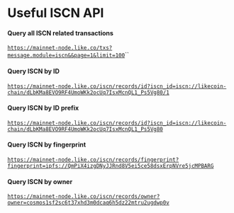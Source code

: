# Useful ISCN API

#### Query all ISCN related transactions 

 [`https://mainnet-node.like.co/txs?message.module=iscn&&page=1&limit=100`](https://mainnet-node.like.co/txs?message.module=iscn&&page=1&limit=100)\`\`

#### Query ISCN by ID

[`https://mainnet-node.like.co/iscn/records/id?iscn_id=iscn://likecoin-chain/dLbKMa8EVO9RF4UmoWKk2ocUq7IsxMcnQL1_Ps5Vg80/1`](https://mainnet-node.like.co/iscn/records/id?iscn_id=iscn://likecoin-chain/dLbKMa8EVO9RF4UmoWKk2ocUq7IsxMcnQL1_Ps5Vg80/1)

#### Query ISCN by ID prefix

 [`https://mainnet-node.like.co/iscn/records/id?iscn_id=iscn://likecoin-chain/dLbKMa8EVO9RF4UmoWKk2ocUq7IsxMcnQL1_Ps5Vg80`](https://mainnet-node.like.co/iscn/records/id?iscn_id=iscn://likecoin-chain/dLbKMa8EVO9RF4UmoWKk2ocUq7IsxMcnQL1_Ps5Vg80) 

#### Query ISCN by fingerprint 

[`https://mainnet-node.like.co/iscn/records/fingerprint?fingerprint=ipfs://QmPiX4izgDNyJJRnd8V5ei5ce58dsxErpNVre5jcMPBARG`](https://mainnet-node.like.co/iscn/records/fingerprint?fingerprint=ipfs://QmPiX4izgDNyJJRnd8V5ei5ce58dsxErpNVre5jcMPBARG) 

#### Query ISCN by owner 

[`https://mainnet-node.like.co/iscn/records/owner?owner=cosmos1sf2sc6t37xhd3m0dcaq6h5dz22mtru2ugdwp0v`](https://mainnet-node.like.co/iscn/records/owner?owner=cosmos1sf2sc6t37xhd3m0dcaq6h5dz22mtru2ugdwp0v) 

